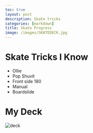 ```yaml
---
toc: true
layout: post
description: Skate tricks
categories: [markdown]
title: Skate Progress
image: /images/SKATEDECK.jpg
---
```

# Skate Tricks I Know

- Ollie
- Pop Shuvit
- Front side 180
- Manual
- Boardslide

# My Deck
![deck]({{site.baseurl}}/images/SKATEDECK.jpg)
